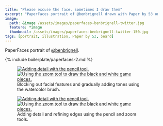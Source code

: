 ```yaml
---
title: "Please excuse the face, sometimes I draw them"
excerpt: "PaperFaces portrait of @benbrignell drawn with Paper by 53 on an iPad."
image: 
  path: &image /assets/images/paperfaces-benbrignell-twitter.jpg 
  feature: *image
  thumbnail: /assets/images/paperfaces-benbrignell-twitter-150.jpg
tags: [portrait, illustration, Paper by 53, beard]
---
```


PaperFaces portrait of [@benbrignell](http://twitter.com/benbrignell).

{% include boilerplate/paperfaces-2.md %}

<figure class="half">
	<a href="/assets/images/paperfaces-benbrignell-process-1-lg.jpg"><img src="/assets/images/paperfaces-benbrignell-process-1-600.jpg" alt="Adding detail with the pencil tool."></a>
	<a href="/assets/images/paperfaces-benbrignell-process-2-lg.jpg"><img src="/assets/images/paperfaces-benbrignell-process-2-600.jpg" alt="Using the zoom tool to draw the black and white game pieces."></a>
	<figcaption>Blocking out facial features and gradually adding tones using the watercolor brush.</figcaption>
</figure>

<figure class="half">
	<a href="/assets/images/paperfaces-benbrignell-process-3-lg.jpg"><img src="/assets/images/paperfaces-benbrignell-process-3-600.jpg" alt="Adding detail with the pencil tool."></a>
	<a href="/assets/images/paperfaces-benbrignell-process-4-lg.jpg"><img src="/assets/images/paperfaces-benbrignell-process-4-600.jpg" alt="Using the zoom tool to draw the black and white game pieces."></a>
	<figcaption>Adding detail and refining edges using the pencil and zoom tools.</figcaption>
</figure>
